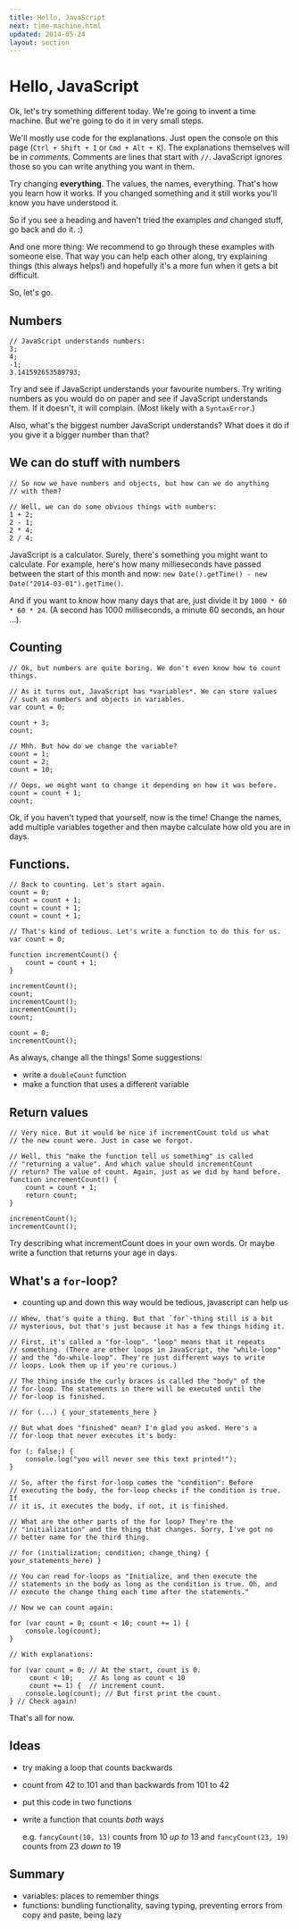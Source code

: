 ```yaml
---
title: Hello, JavaScript
next: time-machine.html
updated: 2014-05-24
layout: section
---
```


# Hello, JavaScript

Ok, let's try something different today. We're going to invent a time
machine. But we're going to do it in very small steps.

We'll mostly use code for the explanations. Just open the console on
this page (`Ctrl + Shift + I` or `Cmd + Alt + K`). The explanations
themselves will be in *comments*. Comments are lines that start with
`//`. JavaScript ignores those so you can write anything you want in
them.

Try changing **everything**. The values, the names, everything. That's
how you learn how it works. If you changed something and it still works
you'll know you have understood it.

So if you see a heading and haven't tried the examples *and* changed
stuff, go back and do it. :)

And one more thing: We recommend to go through these examples with
someone else. That way you can help each other along, try explaining
things (this always helps!) and hopefully it's a more fun when it gets
a bit difficult.

So, let's go.

## Numbers

    // JavaScript understands numbers:
    3;
    4;
    -1;
    3.141592653589793;

Try and see if JavaScript understands your favourite numbers. Try writing
numbers as you would do on paper and see if JavaScript understands them. If
it doesn't, it will complain. (Most likely with a `SyntaxError`.)

Also, what's the biggest number JavaScript understands? What does it do if
you give it a bigger number than that?


## We can do stuff with numbers

    // So now we have numbers and objects, but how can we do anything
    // with them?

    // Well, we can do some obvious things with numbers:
    1 + 2;
    2 - 1;
    2 * 4;
    2 / 4;

JavaScript is a calculator. Surely, there's something you might want to calculate.
For example, here's how many millieseconds have passed between the start of this
month and now: `new Date().getTime() - new Date("2014-03-01").getTime()`.

And if you want to know how many days that are, just divide it by `1000 * 60 * 60 * 24`.
(A second has 1000 milliseconds, a minute 60 seconds, an hour ...).

## Counting

    // Ok, but numbers are quite boring. We don't even know how to count things.

    // As it turns out, JavaScript has *variables*. We can store values
    // such as numbers and objects in variables.
    var count = 0;

    count + 3;
    count;

    // Mhh. But how do we change the variable?
    count = 1;
    count = 2;
    count = 10;

    // Oops, we might want to change it depending on how it was before.
    count = count + 1;
    count;

Ok, if you haven't typed that yourself, now is the time! Change the names, add
multiple variables together and then maybe calculate how old you are in days.

## Functions.

    // Back to counting. Let's start again.
    count = 0;
    count = count + 1;
    count = count + 1;
    count = count + 1;

    // That's kind of tedious. Let's write a function to do this for us.
    var count = 0;

    function incrementCount() {
        count = count + 1;
    }

    incrementCount();
    count;
    incrementCount();
    incrementCount();
    count;

    count = 0;
    incrementCount();

As always, change all the things! Some suggestions:

* write a `doubleCount` function
* make a function that uses a different variable

## Return values

    // Very nice. But it would be nice if incrementCount told us what
    // the new count were. Just in case we forgot.

    // Well, this "make the function tell us something" is called
    // "returning a value". And which value should incrementCount
    // return? The value of count. Again, just as we did by hand before.
    function incrementCount() {
        count = count + 1;
        return count;
    }

    incrementCount();
    incrementCount();

Try describing what incrementCount does in your own words. Or maybe write
a function that returns your age in days.

## What's a `for`-loop?

- counting up and down this way would be tedious, javascript can help us

<!-- ... -->

    // Whew, that's quite a thing. But that `for`-thing still is a bit
    // mysterious, but that's just because it has a few things hiding it.

    // First, it's called a "for-loop". "loop" means that it repeats
    // something. (There are other loops in JavaScript, the "while-loop"
    // and the "do-while-loop". They're just different ways to write
    // loops. Look them up if you're curious.)

    // The thing inside the curly braces is called the "body" of the
    // for-loop. The statements in there will be executed until the
    // for-loop is finished.

    // for (...) { your_statements_here }

    // But what does "finished" mean? I'm glad you asked. Here's a
    // for-loop that never executes it's body:

    for (; false;) {
        console.log("you will never see this text printed!");
    }

    // So, after the first for-loop comes the "condition": Before
    // executing the body, the for-loop checks if the condition is true. If
    // it is, it executes the body, if not, it is finished.

    // What are the other parts of the for loop? They're the
    // "initialization" and the thing that changes. Sorry, I've got no
    // better name for the third thing.

    // for (initialization; condition; change_thing) { your_statements_here) }

    // You can read for-loops as "Initialize, and then execute the
    // statements in the body as long as the condition is true. Oh, and
    // execute the change thing each time after the statements."

    // Now we can count again:

    for (var count = 0; count < 10; count += 1) {
        console.log(count);
    }

    // With explanations:

    for (var count = 0; // At the start, count is 0.
         count < 10;    // As long as count < 10
         count += 1) {  // increment count.
        console.log(count); // But first print the count.
    } // Check again!

That's all for now.

## Ideas

* try making a loop that counts backwards
* count from 42 to 101 and than backwards from 101 to 42
* put this code in two functions
* write a function that counts *both* ways

    e.g. `fancyCount(10, 13)` counts from 10 *up to* 13 and `fancyCount(23, 19)`
    counts from 23 *down to* 19

## Summary

- variables: places to remember things
- functions: bundling functionality, saving typing, preventing errors
  from copy and paste, being lazy
